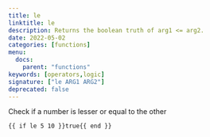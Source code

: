 ```yaml
---
title: le
linktitle: le
description: Returns the boolean truth of arg1 <= arg2.
date: 2022-05-02
categories: [functions]
menu:
  docs:
    parent: "functions"
keywords: [operators,logic]
signature: ["le ARG1 ARG2"]
deprecated: false
---
```


Check if a number is lesser or equal to the other

```
{{ if le 5 10 }}true{{ end }}
```
